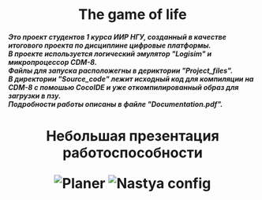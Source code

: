 <h1 align="center">The game of life</a>   <br>
<h5>
Это проект студентов 1 курса ИИР НГУ, созданный в качестве итогового проекта по дисциплине цифровые платформы. <br>
В проекте используется логический эмулятор "Logisim" и микропроцессор CDM-8. <br>
Файлы для запуска расположегны в дериктории "Project_files". <br>
В директории "Source_code" лежит исходный код для компиляции на CDM-8 с помошью CocoIDE и уже откомпилированный образ для загрузки в пзу. <br>
Подробности работы описаны в файле "Documentation.pdf". <br> </a>
<h1 align="center">Небольшая презентация работоспособности</a> <br>

![Planer](/main/Presentation/Logisim_main_iz_proekt2_2023-05-17_20-26-03_1.gif)
![Nastya config](/main/Presentation/Logisim_main_iz_proekt2_2023-05-18_18-49-00.gif)

